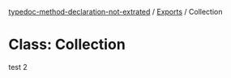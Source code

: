 [typedoc-method-declaration-not-extrated](../README.md) / [Exports](../modules.md) / Collection

# Class: Collection

test 2
